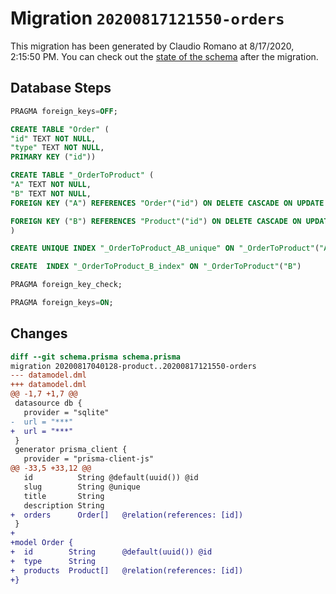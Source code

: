 # Migration `20200817121550-orders`

This migration has been generated by Claudio Romano at 8/17/2020, 2:15:50 PM.
You can check out the [state of the schema](./schema.prisma) after the migration.

## Database Steps

```sql
PRAGMA foreign_keys=OFF;

CREATE TABLE "Order" (
"id" TEXT NOT NULL,
"type" TEXT NOT NULL,
PRIMARY KEY ("id"))

CREATE TABLE "_OrderToProduct" (
"A" TEXT NOT NULL,
"B" TEXT NOT NULL,
FOREIGN KEY ("A") REFERENCES "Order"("id") ON DELETE CASCADE ON UPDATE CASCADE,

FOREIGN KEY ("B") REFERENCES "Product"("id") ON DELETE CASCADE ON UPDATE CASCADE
)

CREATE UNIQUE INDEX "_OrderToProduct_AB_unique" ON "_OrderToProduct"("A","B")

CREATE  INDEX "_OrderToProduct_B_index" ON "_OrderToProduct"("B")

PRAGMA foreign_key_check;

PRAGMA foreign_keys=ON;
```

## Changes

```diff
diff --git schema.prisma schema.prisma
migration 20200817040128-product..20200817121550-orders
--- datamodel.dml
+++ datamodel.dml
@@ -1,7 +1,7 @@
 datasource db {
   provider = "sqlite"
-  url = "***"
+  url = "***"
 }
 generator prisma_client {
   provider = "prisma-client-js"
@@ -33,5 +33,12 @@
   id          String @default(uuid()) @id
   slug        String @unique
   title       String
   description String
+  orders      Order[]   @relation(references: [id])
 }
+
+model Order {
+  id        String      @default(uuid()) @id
+  type      String
+  products  Product[]   @relation(references: [id])
+}
```


